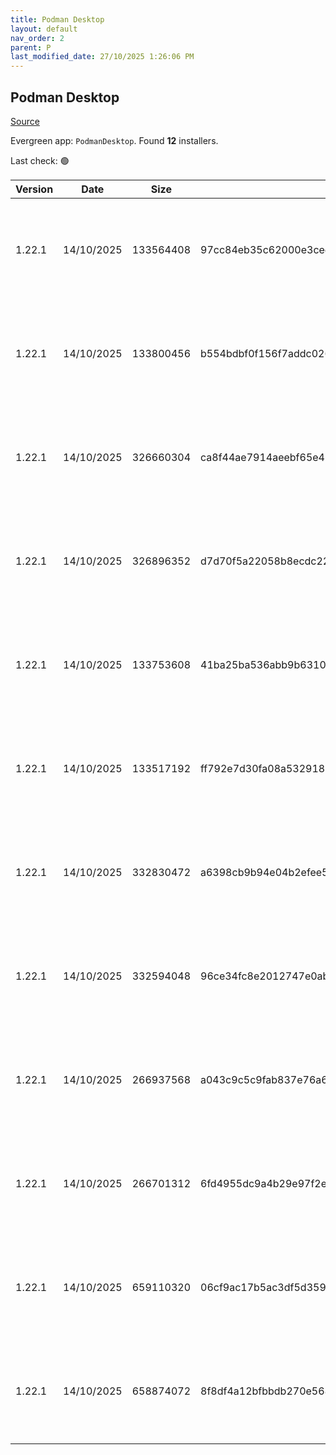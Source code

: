 ```yaml
---
title: Podman Desktop
layout: default
nav_order: 2
parent: P
last_modified_date: 27/10/2025 1:26:06 PM
---
```


## Podman Desktop

[Source](https://github.com/podman-desktop/podman-desktop)

Evergreen app: `PodmanDesktop`. Found **12** installers.

Last check: 🟢

| Version | Date       | Size      | Sha256                                                           | Architecture | InstallerType | Type | URI                                                                                                                                                                                                                                                |
| ------- | ---------- | --------- | ---------------------------------------------------------------- | ------------ | ------------- | ---- | -------------------------------------------------------------------------------------------------------------------------------------------------------------------------------------------------------------------------------------------------- |
| 1.22.1  | 14/10/2025 | 133564408 | 97cc84eb35c62000e3ced5097a0f8de08006c87527b43fca0f7a8b6525dfd032 | ARM64        | Portable      | exe  | [https://github.com/podman-desktop/podman-desktop/releases/download/v1.22.1/podman-desktop-1.22.1-arm64.exe](https://github.com/podman-desktop/podman-desktop/releases/download/v1.22.1/podman-desktop-1.22.1-arm64.exe)                           |
| 1.22.1  | 14/10/2025 | 133800456 | b554bdbf0f156f7addc02651d6761b3ca645a64711c1e832d552727d2d54a119 | ARM64        | Default       | exe  | [https://github.com/podman-desktop/podman-desktop/releases/download/v1.22.1/podman-desktop-1.22.1-setup-arm64.exe](https://github.com/podman-desktop/podman-desktop/releases/download/v1.22.1/podman-desktop-1.22.1-setup-arm64.exe)               |
| 1.22.1  | 14/10/2025 | 326660304 | ca8f44ae7914aeebf65e4548f500b014d9e7f3637f1931b48d65db9f17e06225 | ARM64        | Portable      | exe  | [https://github.com/podman-desktop/podman-desktop/releases/download/v1.22.1/podman-desktop-airgap-1.22.1-arm64.exe](https://github.com/podman-desktop/podman-desktop/releases/download/v1.22.1/podman-desktop-airgap-1.22.1-arm64.exe)             |
| 1.22.1  | 14/10/2025 | 326896352 | d7d70f5a22058b8ecdc229d781ac0644c4c1bdd24dec69ddfd885f3a8fc8bc85 | ARM64        | Airgap        | exe  | [https://github.com/podman-desktop/podman-desktop/releases/download/v1.22.1/podman-desktop-airgap-1.22.1-setup-arm64.exe](https://github.com/podman-desktop/podman-desktop/releases/download/v1.22.1/podman-desktop-airgap-1.22.1-setup-arm64.exe) |
| 1.22.1  | 14/10/2025 | 133753608 | 41ba25ba536abb9b63104802b2b36f89b9e828ce31d3a8fd63a908438c4fb2a0 | x64          | Default       | exe  | [https://github.com/podman-desktop/podman-desktop/releases/download/v1.22.1/podman-desktop-1.22.1-setup-x64.exe](https://github.com/podman-desktop/podman-desktop/releases/download/v1.22.1/podman-desktop-1.22.1-setup-x64.exe)                   |
| 1.22.1  | 14/10/2025 | 133517192 | ff792e7d30fa08a532918e656b628a0d7194a183c40cf355714e42249234f7a5 | x64          | Portable      | exe  | [https://github.com/podman-desktop/podman-desktop/releases/download/v1.22.1/podman-desktop-1.22.1-x64.exe](https://github.com/podman-desktop/podman-desktop/releases/download/v1.22.1/podman-desktop-1.22.1-x64.exe)                               |
| 1.22.1  | 14/10/2025 | 332830472 | a6398cb9b94e04b2efee5eb7161aeac9c24d207eba22ab55c68ea69b1aa90cda | x64          | Airgap        | exe  | [https://github.com/podman-desktop/podman-desktop/releases/download/v1.22.1/podman-desktop-airgap-1.22.1-setup-x64.exe](https://github.com/podman-desktop/podman-desktop/releases/download/v1.22.1/podman-desktop-airgap-1.22.1-setup-x64.exe)     |
| 1.22.1  | 14/10/2025 | 332594048 | 96ce34fc8e2012747e0ab364ae48a4a854cd1c1cb5b30d26e48ab369829282f3 | x64          | Portable      | exe  | [https://github.com/podman-desktop/podman-desktop/releases/download/v1.22.1/podman-desktop-airgap-1.22.1-x64.exe](https://github.com/podman-desktop/podman-desktop/releases/download/v1.22.1/podman-desktop-airgap-1.22.1-x64.exe)                 |
| 1.22.1  | 14/10/2025 | 266937568 | a043c9c5c9fab837e76a622d0c27d9d6077ed209bdc459ba5b6f8802effe4dc3 | x86          | Default       | exe  | [https://github.com/podman-desktop/podman-desktop/releases/download/v1.22.1/podman-desktop-1.22.1-setup.exe](https://github.com/podman-desktop/podman-desktop/releases/download/v1.22.1/podman-desktop-1.22.1-setup.exe)                           |
| 1.22.1  | 14/10/2025 | 266701312 | 6fd4955dc9a4b29e97f2eada152a01c9f60ecc4b67cae94d76e9cb0864e19f19 | x86          | Portable      | exe  | [https://github.com/podman-desktop/podman-desktop/releases/download/v1.22.1/podman-desktop-1.22.1.exe](https://github.com/podman-desktop/podman-desktop/releases/download/v1.22.1/podman-desktop-1.22.1.exe)                                       |
| 1.22.1  | 14/10/2025 | 659110320 | 06cf9ac17b5ac3df5d35911f57c3c6a9f2799eb2b1cdd77d8e91d3542e304699 | x86          | Airgap        | exe  | [https://github.com/podman-desktop/podman-desktop/releases/download/v1.22.1/podman-desktop-airgap-1.22.1-setup.exe](https://github.com/podman-desktop/podman-desktop/releases/download/v1.22.1/podman-desktop-airgap-1.22.1-setup.exe)             |
| 1.22.1  | 14/10/2025 | 658874072 | 8f8df4a12bfbbdb270e5684405f1fc20753171160bac094bc9f418d40ed956f7 | x86          | Portable      | exe  | [https://github.com/podman-desktop/podman-desktop/releases/download/v1.22.1/podman-desktop-airgap-1.22.1.exe](https://github.com/podman-desktop/podman-desktop/releases/download/v1.22.1/podman-desktop-airgap-1.22.1.exe)                         |
